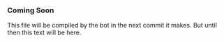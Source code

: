 ### Coming Soon
This file will be compiled by the bot in the next commit it makes. But until then this text will be here.